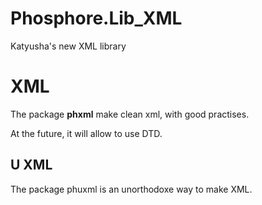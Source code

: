 # Phosphore.Lib_XML
Katyusha's new XML library

# XML

The package **phxml** make clean xml, with good practises.

At the future, it will allow to use DTD.

## U XML

The package phuxml is an unorthodoxe way to make XML.
